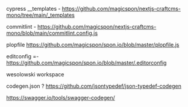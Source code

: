cypress
\_\_templates - <https://github.com/magicspon/nextjs-craftcms-mono/tree/main/_templates>

commitlint - <https://github.com/magicspon/nextjs-craftcms-mono/blob/main/commitlint.config.js>

plopfile <https://github.com/magicspon/spon.io/blob/master/plopfile.js>

editconfig =- <https://github.com/magicspon/spon.io/blob/master/.editorconfig>

wesolowski workspace


codegen.json ?
https://github.com/jsontypedef/json-typedef-codegen

https://swagger.io/tools/swagger-codegen/